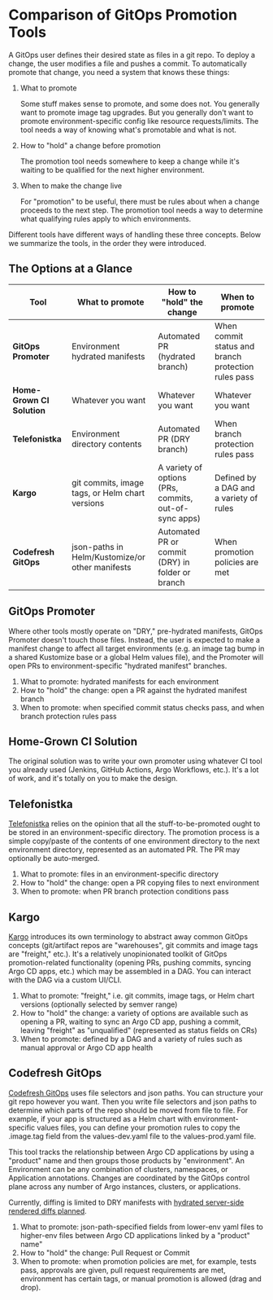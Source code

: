 # Comparison of GitOps Promotion Tools

A GitOps user defines their desired state as files in a git repo. To deploy a change, the user modifies a file and 
pushes a commit. To automatically promote that change, you need a system that knows these things:

1. What to promote

    Some stuff makes sense to promote, and some does not. You generally want to promote image tag upgrades. But you 
    generally don't want to promote environment-specific config like resource requests/limits. The tool needs a way of 
    knowing what's promotable and what is not.

2. How to "hold" a change before promotion

    The promotion tool needs somewhere to keep a change while it's waiting to be qualified for the next higher 
    environment.

3. When to make the change live

    For "promotion" to be useful, there must be rules about when a change proceeds to the next step. The promotion tool 
    needs a way to determine what qualifying rules apply to which environments.

Different tools have different ways of handling these three concepts. Below we summarize the tools, in the order they 
were introduced.

## The Options at a Glance

| Tool                       | What to promote                                 | How to "hold" the change                              | When to promote                                     |
|----------------------------|-------------------------------------------------|-------------------------------------------------------|-----------------------------------------------------|
| **GitOps Promoter**        | Environment hydrated manifests                  | Automated PR (hydrated branch)                        | When commit status and branch protection rules pass |
| **Home-Grown CI Solution** | Whatever you want                               | Whatever you want                                     | Whatever you want                                   |
| **Telefonistka**           | Environment directory contents                  | Automated PR (DRY branch)                             | When branch protection rules pass                   |
| **Kargo**                  | git commits, image tags, or Helm chart versions | A variety of options (PRs, commits, out-of-sync apps) | Defined by a DAG and a variety of rules             |
| **Codefresh GitOps**       | json-paths in Helm/Kustomize/or other manifests | Automated PR or commit (DRY) in folder or branch      | When promotion policies are met                     |

## GitOps Promoter

Where other tools mostly operate on "DRY," pre-hydrated manifests, GitOps Promoter doesn't touch those files.
Instead, the user is expected to make a manifest change to affect all target environments (e.g. an image tag bump in a
shared Kustomize base or a global Helm values file), and the Promoter will open PRs to environment-specific "hydrated 
manifest" branches.

1. What to promote: hydrated manifests for each environment
2. How to "hold" the change: open a PR against the hydrated manifest branch
3. When to promote: when specified commit status checks pass, and when branch protection rules pass

## Home-Grown CI Solution

The original solution was to write your own promoter using whatever CI tool you already used (Jenkins, GitHub Actions, 
Argo Workflows, etc.). It's a lot of work, and it's totally on you to make the design.

## Telefonistka

[Telefonistka](https://github.com/wayfair-incubator/telefonistka) relies on the opinion that all the 
stuff-to-be-promoted ought to be stored in an environment-specific directory. The promotion process is a simple 
copy/paste of the contents of one environment directory to the next environment directory, represented as an automated 
PR. The PR may optionally be auto-merged.

1. What to promote: files in an environment-specific directory
2. How to "hold" the change: open a PR copying files to next environment
3. When to promote: when PR branch protection conditions pass

## Kargo

[Kargo](https://github.com/akuity/kargo) introduces its own terminology to abstract away common GitOps concepts 
(git/artifact repos are "warehouses", git commits and image tags are "freight," etc.). It's a relatively unopinionated 
toolkit of GitOps promotion-related functionality (opening PRs, pushing commits, syncing Argo CD apps, etc.) which may 
be assembled in a DAG. You can interact with the DAG via a custom UI/CLI.

1. What to promote: "freight," i.e. git commits, image tags, or Helm chart versions (optionally selected by semver range)
2. How to "hold" the change: a variety of options are available such as opening a PR, waiting to sync an Argo CD app, 
   pushing a commit, leaving "freight" as "unqualified" (represented as status fields on CRs)
3. When to promote: defined by a DAG and a variety of rules such as manual approval or Argo CD app health

## Codefresh GitOps

[Codefresh GitOps](https://codefresh.io/) uses file selectors and json paths. You can structure your git repo however you want. Then you write file 
selectors and json paths to determine which parts of the repo should be moved from file to file. For example, if your 
app is structured as a Helm chart with environment-specific values files, you can define your promotion rules to copy 
the .image.tag field from the values-dev.yaml file to the values-prod.yaml file.

This tool tracks the relationship between Argo CD applications by using a "product" name and then groups those products by "environment". An Environment can be any combination of clusters, namespaces, or Application annotations. Changes are coordinated by the GitOps control plane across any number of Argo instances, clusters, or applications. 

Currently, diffing is limited to DRY manifests with [hydrated server-side rendered diffs planned](https://roadmap.codefresh.io/c/128-promotion-preview). 

1. What to promote: json-path-specified fields from lower-env yaml files to higher-env files between Argo CD applications linked by a "product" name"
2. How to "hold" the change: Pull Request or Commit
3. When to promote: when promotion policies are met, for example, tests pass, approvals are given, pull request requirements are met, environment has certain tags, or manual promotion is allowed (drag and drop).

